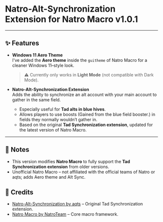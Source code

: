 # Natro-Alt-Synchronization Extension for Natro Macro v1.0.1

---

## ✨ Features  


- **Windows 11 Aero Theme**  
  I've added the **Aero theme** inside the `guitheme` of Natro Macro for a cleaner Windows 11–style look.  
  > ⚠️ Currently only works in **Light Mode** (not compatible with Dark Mode).  


- **Natro-Alt-Synchronization Extension**  
  Adds the ability to synchronize an alt account with your main account to gather in the same field.  
  - Especially useful for **Tad alts in blue hives**.  
  - Allows players to use boosts (Gained from the blue field booster.) in fields they normally wouldn’t gather in.  
  - Based on the original **Tad Synchronization extension**, updated for the latest version of Natro Macro.  
---

## 📝 Notes  

- This version modifies **Natro Macro** to fully support the **Tad Synchronization extension** from older versions.  
- Unofficial Natro Macro – not affiliated with the official teams of Natro or aqts; adds Aero theme and Alt Sync.
## 🙌 Credits  

- [Natro-Alt-Synchronization by aqts](https://github.com/aqts-aqts/Natro-Alt-Synchronization) – Original Tad Synchronization extension.  
- [Natro Macro by NatroTeam](https://github.com/NatroTeam/NatroMacro) – Core macro framework.  
